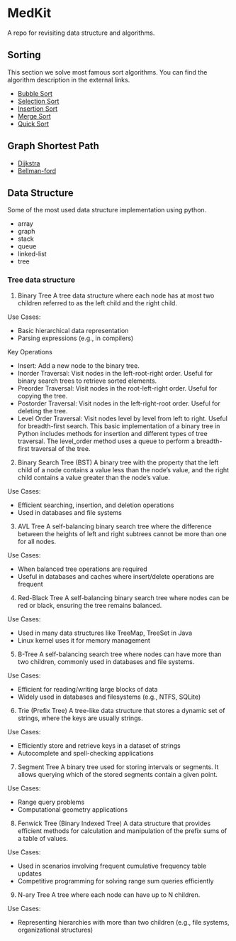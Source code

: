 # MedKit

A repo for revisiting data structure and algorithms.

## Sorting

This section we solve most famous sort algorithms. You can find the algorithm description in the external links.

- [Bubble Sort](https://www.geeksforgeeks.org/bubble-sort/)
- [Selection Sort](https://www.geeksforgeeks.org/selection-sort-algorithm-2/)
- [Insertion Sort](https://www.geeksforgeeks.org/insertion-sort/)
- [Merge Sort](https://www.geeksforgeeks.org/merge-sort/)
- [Quick Sort]()

## Graph Shortest Path

- [Dijkstra](https://www.w3schools.com/dsa/dsa_algo_graphs_dijkstra.php)
- [Bellman-ford](https://www.w3schools.com/dsa/dsa_algo_graphs_bellmanford.php)

## Data Structure

Some of the most used data structure implementation using python.

- array
- graph
- stack
- queue
- linked-list
- tree

### Tree data structure

1. Binary Tree
   A tree data structure where each node has at most two children referred to as the left child and the right child.

Use Cases:

- Basic hierarchical data representation
- Parsing expressions (e.g., in compilers)

Key Operations

- Insert: Add a new node to the binary tree.
- Inorder Traversal: Visit nodes in the left-root-right order. Useful for binary search trees to retrieve sorted elements.
- Preorder Traversal: Visit nodes in the root-left-right order. Useful for copying the tree.
- Postorder Traversal: Visit nodes in the left-right-root order. Useful for deleting the tree.
- Level Order Traversal: Visit nodes level by level from left to right. Useful for breadth-first search.
  This basic implementation of a binary tree in Python includes methods for insertion and different types of tree traversal.
  The level_order method uses a queue to perform a breadth-first traversal of the tree.

2. Binary Search Tree (BST)
   A binary tree with the property that the left child of a node contains a value less than the node’s value,
   and the right child contains a value greater than the node’s value.

Use Cases:

- Efficient searching, insertion, and deletion operations
- Used in databases and file systems

3. AVL Tree
   A self-balancing binary search tree where the difference between the heights of left and right subtrees cannot be
   more than one for all nodes.

Use Cases:

- When balanced tree operations are required
- Useful in databases and caches where insert/delete operations are frequent

4. Red-Black Tree
   A self-balancing binary search tree where nodes can be red or black, ensuring the tree remains balanced.

Use Cases:

- Used in many data structures like TreeMap, TreeSet in Java
- Linux kernel uses it for memory management

5. B-Tree
   A self-balancing search tree where nodes can have more than two children, commonly used in databases and file systems.

Use Cases:

- Efficient for reading/writing large blocks of data
- Widely used in databases and filesystems (e.g., NTFS, SQLite)

6. Trie (Prefix Tree)
   A tree-like data structure that stores a dynamic set of strings, where the keys are usually strings.

Use Cases:

- Efficiently store and retrieve keys in a dataset of strings
- Autocomplete and spell-checking applications

7. Segment Tree
   A binary tree used for storing intervals or segments. It allows querying which of the stored segments contain a given point.

Use Cases:

- Range query problems
- Computational geometry applications

8. Fenwick Tree (Binary Indexed Tree)
   A data structure that provides efficient methods for calculation and manipulation of the prefix sums of a table of values.

Use Cases:

- Used in scenarios involving frequent cumulative frequency table updates
- Competitive programming for solving range sum queries efficiently

9. N-ary Tree
   A tree where each node can have up to N children.

Use Cases:

- Representing hierarchies with more than two children (e.g., file systems, organizational structures)
